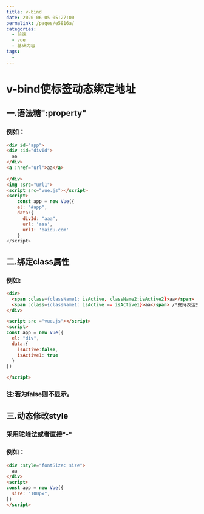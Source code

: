 ```yaml
---
title: v-bind
date: 2020-06-05 05:27:00
permalink: /pages/e5816a/
categories:
  - 前端
  - vue
  - 基础内容
tags:
  - 
---
```

# v-bind使标签动态绑定地址

## 一.语法糖":property"

### 例如：

```html
<div id="app">
<div :id="divId">
  aa
</div>
<a :href="url">aa</a>
    
</div>
<img :src="url1">
<script src="vue.js"></script>
<script>
	const app = new Vue({
    el: "#app",
    data:{
      divId: "aaa",
      url: 'aaa',
      url1: 'baidu.com'
    }
</script>
```



## 二.绑定class属性

### 例如:

```html
<div>
  <span :class={className1: isActive, className2:isActive2}>aa</span>
  <span :class={className1: isActive == isActive1}>aa</span> /*支持表达式*/
</div>

<script src ="vue.js"></script>
<script>
const app = new Vue({
  el: "div",
  data:{
    isActive:false,
    isActive1: true
  }
})

</script>
```

### 注:若为false则不显示。

## 三.动态修改style

### 采用驼峰法或者直接"-"

### 例如：

```html
<div :style="fontSize: size">
  aa
</div>
<script>
const app = new Vue({
  size: "100px",
})
</script>
```


